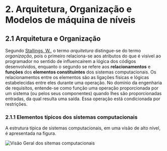 # 2. Arquitetura, Organização e Modelos de máquina de níveis

## 2.1 Arquitetura e Organização
Segundo [Stallings, W.](http://williamstallings.com/), o termo *arquitetura* distingue-se do termo *organização*, 
pois o primeiro relaciona-se aos atributos do que é visível ao programador no sentido de influencairem a lógica dos códigos desenvolvidos, 
enquanto o segundo se refere aos **relacionamentos** e **funções** dos **elementos constituintes** dos sistemas computacionais.
Os relacionamentos entre os elementos são as ligações físicas e lógicas estabelecidas entre eles durante uma operação.
No domínio da engenharia de requisitos, entende-se como função uma operação proporcionada por um sistema (ou pelos seus componentes)
quando lhes são proporcionadas entradas, da qual resulta uma saída. Essa operação está condicionada por restrições.

### 2.1.1 Elementos típicos dos sistemas computacionais
A estrutura típica de sistemas computacionais, em uma visão de alto nível, é apresentada na figura.

![Visão Geral dos sitemas computacionais](arq_aulas/images/computadaor_visao_geral.jpg)


